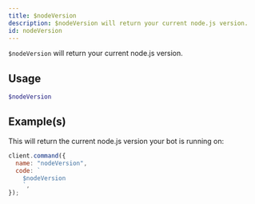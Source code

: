 ```yaml
---
title: $nodeVersion
description: $nodeVersion will return your current node.js version.
id: nodeVersion
---
```


`$nodeVersion` will return your current node.js version.

## Usage

```php
$nodeVersion
```

## Example(s)

This will return the current node.js version your bot is running on:

```javascript
client.command({
  name: "nodeVersion",
  code: `
    $nodeVersion
    `,
});
```
